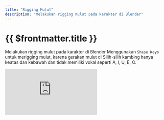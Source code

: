 ```yaml
---
title: "Rigging Mulut"
description: "Melakukan rigging mulut pada karakter di Blender"
---
```

# {{ $frontmatter.title }}
Melakukan rigging mulut pada karakter di Blender
Menggunakan ```Shape Keys``` untuk merigging mulut, karena gerakan mulut di Silih-silih kambing hanya keatas dan kebawah dan tidak memiliki vokal seperti A, I, U, E, O.
<iframe
  src="https://www.youtube.com/embed/yAvTDGcbRVQ"
  title="YouTube video player"
  frameBorder="0"
  allow="accelerometer; autoplay; clipboard-write; encrypted-media; gyroscope; picture-in-picture"
  allowFullScreen
></iframe>




